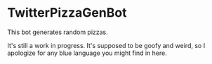 # TwitterPizzaGenBot
This bot generates random pizzas.

It's still a work in progress. It's supposed to be goofy and weird, so I apologize for any blue language you might find in here.
